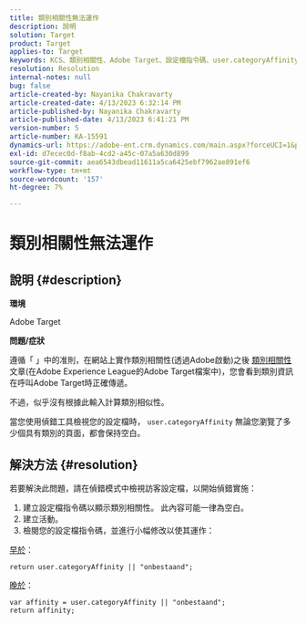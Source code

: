 ```yaml
---
title: 類別相關性無法運作
description: 說明
solution: Target
product: Target
applies-to: Target
keywords: KCS、類別相關性、Adobe Target、設定檔指令碼、user.categoryAffinity
resolution: Resolution
internal-notes: null
bug: false
article-created-by: Nayanika Chakravarty
article-created-date: 4/13/2023 6:32:14 PM
article-published-by: Nayanika Chakravarty
article-published-date: 4/13/2023 6:41:21 PM
version-number: 5
article-number: KA-15591
dynamics-url: https://adobe-ent.crm.dynamics.com/main.aspx?forceUCI=1&pagetype=entityrecord&etn=knowledgearticle&id=adf3bd7f-29da-ed11-a7c7-6045bd0067ea
exl-id: d7ecec0d-f8ab-4cd2-a45c-07a5a630d899
source-git-commit: aea6543dbead11611a5ca6425ebf7962ae891ef6
workflow-type: tm+mt
source-wordcount: '157'
ht-degree: 7%

---
```


# 類別相關性無法運作

## 說明 {#description}


<b>環境</b>

Adobe Target

<b>問題/症狀</b>

遵循「 」中的准則，在網站上實作類別相關性(透過Adobe啟動)之後 [類別相關性](https://experienceleague.adobe.com/docs/target/using/audiences/visitor-profiles/category-affinity.html?lang=en) 文章(在Adobe Experience League的Adobe Target檔案中)，您會看到類別資訊在呼叫Adobe Target時正確傳遞。

不過，似乎沒有根據此輸入計算類別相似性。

當您使用偵錯工具檢視您的設定檔時， `user.categoryAffinity` 無論您瀏覽了多少個具有類別的頁面，都會保持空白。


## 解決方法 {#resolution}


若要解決此問題，請在偵錯模式中檢視訪客設定檔，以開始偵錯實施：

1. 建立設定檔指令碼以顯示類別相關性。 此內容可能一律為空白。
2. 建立活動。
3. 檢閱您的設定檔指令碼，並進行小幅修改以使其運作：


<u>早於</u>：


```
return user.categoryAffinity || "onbestaand";
```


<u>晚於</u>：


```
var affinity = user.categoryAffinity || "onbestaand";
return affinity;
```
